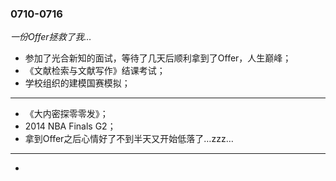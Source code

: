 ### 0710-0716

*一份Offer拯救了我…*

- 参加了光合新知的面试，等待了几天后顺利拿到了Offer，人生巅峰；
- 《文献检索与文献写作》结课考试；
- 学校组织的建模国赛模拟；

---

- 《大内密探零零发》；
- 2014 NBA Finals G2；
- 拿到Offer之后心情好了不到半天又开始低落了…zzz…

------

- [](https://movie.douban.com/subject/1329936/)


